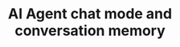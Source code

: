 ---
slug: ai-agent-chat-mode
version: v1.555.0
title: AI Agent chat mode and conversation memory
tags: ['AI Agents', 'Flow editor', 'Chat', 'Conversation']
video: /videos/chat_mode.mp4
description: AI Agents in flows now support a chat mode interface with conversation history and memory capabilities.
features:
  [
    'Chat mode toggle on flow inputs that transforms the flow interface into a chat UI.',
    'Support for multiple different conversations within the chat interface.',
    'New messages_context_length configuration option for AI agents to remember past conversations.',
    'Persistent conversation history across flow executions for continuous interactions.'
  ]
docs: /docs/core_concepts/ai_agents
---